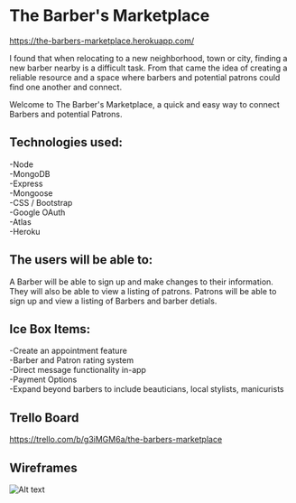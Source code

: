 # The Barber's Marketplace
https://the-barbers-marketplace.herokuapp.com/

I found that when relocating to a new neighborhood, town or city, finding a new barber nearby is a difficult task. From that came the idea of creating a reliable resource and a space where barbers and potential patrons could find one another and connect.

Welcome to The Barber's Marketplace, a quick and easy way to connect Barbers and potential Patrons.

## Technologies used:

-Node <br>
-MongoDB <br>
-Express <br>
-Mongoose <br>
-CSS / Bootstrap <br>
-Google OAuth <br>
-Atlas <br>
-Heroku <br>


## The users will be able to:

A Barber will be able to sign up and make changes to their information. They will also be able to view a listing of patrons. Patrons will be able to sign up and view a listing of Barbers and barber detials. 


## Ice Box Items:
-Create an appointment feature <br>
-Barber and Patron rating system <br>
-Direct message functionality in-app <br>
-Payment Options <br>
-Expand beyond barbers to include beauticians, local stylists, manicurists

## Trello Board
https://trello.com/b/g3iMGM6a/the-barbers-marketplace

## Wireframes
![Alt text](https://i.imgur.com/ZU9Q8Ew.jpg "Wireframes")
